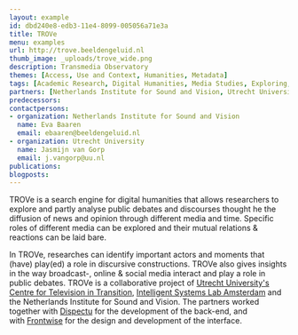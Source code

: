 ```yaml
---
layout: example
id: dbd240e8-edb3-11e4-8099-005056a71e3a
title: TROVe
menu: examples
url: http://trove.beeldengeluid.nl
thumb_image: _uploads/trove_wide.png
description: Transmedia Observatory
themes: [Access, Use and Context, Humanities, Metadata]
tags: [Academic Research, Digital Humanities, Media Studies, Exploring, Analysis, CLARIAH, Content Enrichments, Public Debates]
partners: [Netherlands Institute for Sound and Vision, Utrecht University, University of Amsterdam, Dispectu, Frontwise]
predecessors: 
contactpersons: 
- organization: Netherlands Institute for Sound and Vision
  name: Eva Baaren
  email: ebaaren@beeldengeluid.nl
- organization: Utrecht University
  name: Jasmijn van Gorp
  email: j.vangorp@uu.nl
publications: 
blogposts: 
---
```

<p>TROVe is a search engine for digital humanities that allows researchers to explore and partly analyse public debates and discourses thought he the diffusion of news and opinion through different media and time. Specific roles of different media can be explored and their mutual relations &amp; reactions can be laid bare.</p>
<p>In TROVe, researches can identify important actors and moments that (have) play(ed) a role in discursive constructions. TROVe also gives insights in the way broadcast-, online &amp; social media interact and play a role in public debates. TROVe is a collaborative project of&nbsp;<a href="https://tvintransition.wordpress.com" target="_blank">Utrecht University's Centre for Television in Transition</a>,&nbsp;<a href="http://isla.science.uva.nl" target="_blank">Intelligent Systems Lab Amsterdam</a>&nbsp;and the Netherlands Institute for Sound and Vision. The partners worked together with&nbsp;<a href="http://dispectu.com" target="_blank">Dispectu</a>&nbsp;for the development of the back-end, and with&nbsp;<a href="https://www.frontwise.com" target="_blank">Frontwise</a>&nbsp;for the design and development of the interface.</p>
<p>&nbsp;</p>
